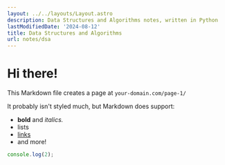 ```yaml
---
layout: ../../layouts/Layout.astro
description: Data Structures and Algorithms notes, written in Python
lastModifiedDate: '2024-08-12'
title: Data Structures and Algorithms
url: notes/dsa
---
```


# Hi there!

This Markdown file creates a page at `your-domain.com/page-1/`

It probably isn't styled much, but Markdown does support:

-   **bold** and _italics._
-   lists
-   [links](https://astro.build)
-   and more!

```typescript
console.log(2);
```
